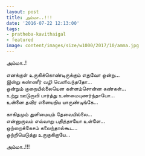 ```yaml
---
layout: post
title: அம்மா..!!!
date: '2016-07-22 12:13:00'
tags:
- pratheba-kavithaigal
- featured
image: content/images/size/w1000/2017/10/amma.jpg
---
```


அம்மா..!

எனக்குள் உருகிக்கொண்டிருக்கும் எதுவோ ஒன்று…  
இன்று கண்ணீர் வழி வெளிவந்ததோ…  
ஒன்றும் குறையில்லையென கள்ளம்சொன்ன கண்கள்…  
உற்று ஊடுருவி பார்த்து உண்மையுணர்ந்தாயோ…  
உன்னை தவிர எனையறிய யாருண்டிங்கே…  

காகிதமும் துளிமையும் தேவையில்லை…  
என்னுருவம் எவ்வாறு பதித்தாயோ உள்ளே…  
ஒற்றைக்கேசம் கலைந்தால்கூட…  
ஒற்றியெடுத்து உருகுகிறாயே…  

அம்மா..!!!